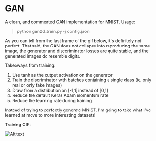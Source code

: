 # GAN
A clean, and commented GAN implementation for MNIST.
Usage:

> python gan2d_train.py -j config.json

As you can tell from the last frame of the gif below, it's definitely not perfect. That said, the GAN does not collapse into reproducing the same image, the generator and disccriminator losses are quite stable, and the generated images do resemble digits.

Takeaways from training:
1. Use tanh as the output activation on the generator
2. Train the discriminator with batches containing a single class (ie. only real or only fake images)
3. Draw from a distribution on [-1,1] instead of [0,1]
4. Reduce the default Keras Adam momentum rate.
5. Reduce the learning rate during training

Instead of trying to perfectly generate MNIST, I'm going to take what I've learned at move to more interesting datasets!


Training GIF:

![Alt text](https://github.com/tanyanair/GAN/blob/master/readme_objs/mnist_training.gif?raw=True "MNIST Training")
